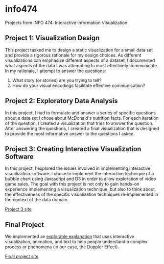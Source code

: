 # info474
Projects from INFO 474: Interactive Information Visualization

## Project 1: Visualization Design
This project tasked me to design a static visualization for a small data set and provide a rigorous rationale for my design choices. As different visualizations can emphasize different aspects of a dataset, I documented what aspects of the data I was attempting to most effectively communicate. In my rationale, I attempt to answer the questions:
1. What story (or stories) are you trying to tell? 
2. How do your visual encodings facilitate effective communication?

## Project 2: Exploratory Data Analysis
In this project, I had to formulate and answer a series of specific questions about a data set I chose about McDonald's nutrition facts. For each iteration of the question, I created a visualization that tries to answer the question. After answering the questions, I created a final visualization that is designed to provide the most informative answer to the questions I asked.

## Project 3: Creating Interactive Visualization Software
In this project, I explored the issues involved in implementing interactive visualization software. I chose to implement the interactive technique of a bubble chart using Javascript and D3 in order to allow exploration of video game sales. The goal with this project is not only to gain hands-on experience implementing a visualization technique, but also to think about the effectiveness of the specific visualization techniques re-implemented in the context of the data domain.

[Project 3 site](https://yhejazi.github.io/info474/a3/index.html)

## Final Project
We implemented an [explorable explanation](https://explorabl.es/) that uses interactive visualization, animation, and text to help people understand a complex process or phenomena (in our case, the Doppler Effect).

[Final project site](https://jchou8.github.io/doppler-effect/)
